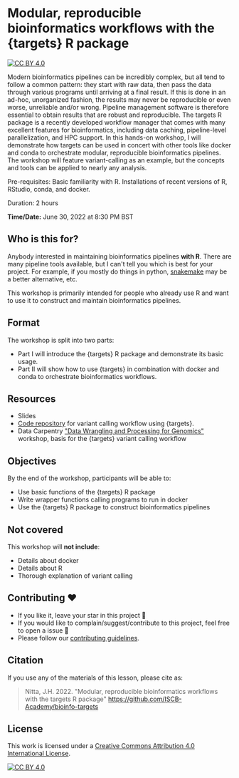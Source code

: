 # Modular, reproducible bioinformatics workflows with the {targets} R package

[![CC BY 4.0][cc-by-shield]][cc-by]

Modern bioinformatics pipelines can be incredibly complex, but all tend to follow a common pattern: they start with raw data, then pass the data through various programs until arriving at a final result. If this is done in an ad-hoc, unorganized fashion, the results may never be reproducible or even worse, unreliable and/or wrong. Pipeline management software is therefore essential to obtain results that are robust and reproducible. The targets R package is a recently developed workflow manager that comes with many excellent features for bioinformatics, including data caching, pipeline-level parallelization, and HPC support. In this hands-on workshop, I will demonstrate how targets can be used in concert with other tools like docker and conda to orchestrate modular, reproducible bioinformatics pipelines. The workshop will feature variant-calling as an example, but the concepts and tools can be applied to nearly any analysis.

Pre-requisites: Basic familiarity with R. Installations of recent versions of R, RStudio, conda, and docker.

Duration: 2 hours

**Time/Date:** June 30, 2022 at 8:30 PM BST 

## Who is this for?

Anybody interested in maintaining bioinformatics pipelines **with R**. There are many pipeline tools available, but I can't tell you which is best for your project. For example, if you mostly do things in python, [snakemake](https://snakemake.readthedocs.io/en/stable/) may be a better alternative, etc. 

This workshop is primarily intended for people who already use R and want to use it to construct and maintain bioinformatics pipelines.

## Format

The workshop is split into two parts:

- Part I will introduce the {targets} R package and demonstrate its basic usage.
- Part II will show how to use {targets} in combination with docker and conda to orchestrate bioinformatics workflows.

## Resources

- Slides
- [Code repository](https://github.com/joelnitta/targets_vcf_example) for variant calling workflow using {targets}.
- Data Carpentry ["Data Wrangling and Processing for Genomics"](https://datacarpentry.org/wrangling-genomics/04-variant_calling/index.html) workshop, basis for the {targets} variant calling workflow


## Objectives

By the end of the workshop, participants will be able to:
- Use basic functions of the {targets} R package
- Write wrapper functions calling programs to run in docker
- Use the {targets} R package to construct bioinformatics pipelines

## Not covered

This workshop will **not include**:
- Details about docker
- Details about R
- Thorough explanation of variant calling

## Contributing :hearts:
- If you like it, leave your star in this project :star2:
- If you would like to complain/suggest/contribute to this project, feel free to open a issue :heart_decoration:
- Please follow our [contributing guidelines](https://github.com/ISCB-Academy/bioinfo-targets/blob/main/CONTRIBUTING.md). 

## Citation

If you use any of the materials of this lesson, please cite as:
> Nitta, J.H. 2022. "Modular, reproducible bioinformatics workflows with the targets R package" https://github.com/ISCB-Academy/bioinfo-targets

## License

This work is licensed under a
[Creative Commons Attribution 4.0 International License][cc-by].

[![CC BY 4.0][cc-by-image]][cc-by]

[cc-by]: http://creativecommons.org/licenses/by/4.0/
[cc-by-image]: https://i.creativecommons.org/l/by/4.0/88x31.png
[cc-by-shield]: https://img.shields.io/badge/License-CC%20BY%204.0-lightgrey.svg


